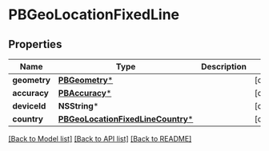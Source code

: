 # PBGeoLocationFixedLine

## Properties
Name | Type | Description | Notes
------------ | ------------- | ------------- | -------------
**geometry** | [**PBGeometry***](PBGeometry.md) |  | [optional] 
**accuracy** | [**PBAccuracy***](PBAccuracy.md) |  | [optional] 
**deviceId** | **NSString*** |  | [optional] 
**country** | [**PBGeoLocationFixedLineCountry***](PBGeoLocationFixedLineCountry.md) |  | [optional] 

[[Back to Model list]](../README.md#documentation-for-models) [[Back to API list]](../README.md#documentation-for-api-endpoints) [[Back to README]](../README.md)


